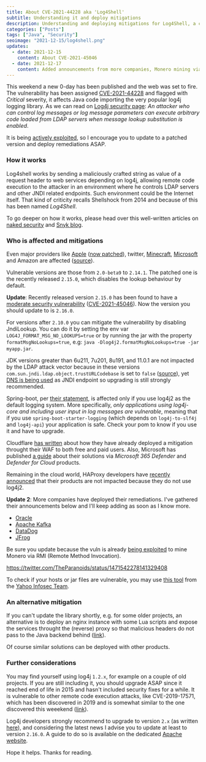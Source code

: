 ```yaml
---
title: About CVE-2021-44228 aka 'Log4Shell'
subtitle: Understanding it and deploy mitigations
description: Understanding and deploying mitigations for Log4Shell, a critical Apache Log4j vulnerability
categories: ["Posts"]
tags: ["Java", "Security"]
seoimage: "2021-12-15/log4shell.png"
updates:
  - date: 2021-12-15
    content: About CVE-2021-45046
  - date: 2021-12-17
    content: Added announcements from more companies, Monero mining via RMI and Yahoo! tool
---
```


This weekend a new 0-day has been published and the web was set to fire. The vulnerability has been assigned [CVE-2021-44228](https://cve.mitre.org/cgi-bin/cvename.cgi?name=CVE-2021-44228) and flagged with *Critical* severity, it affects Java code importing the very popular log4j logging library. As we can read on [Log4j security page](https://logging.apache.org/log4j/2.x/security.html): *An attacker who can control log messages or log message parameters can execute arbitrary code loaded from LDAP servers when message lookup substitution is enabled*.

It is being [actively exploited](https://blog.cloudflare.com/actual-cve-2021-44228-payloads-captured-in-the-wild/), so I encourage you to update to a patched version and deploy remediations ASAP.

### How it works

Log4shell works by sending a maliciously crafted string as value of a request header to web services depending on log4j, allowing remote code execution to the attacker in an environment where he controls LDAP servers and other JNDI related endpoints. Such environment could be the Internet itself. That kind of criticity recalls Shellshock from 2014 and because of this has been named *Log4Shell*.

To go deeper on how it works, please head over this well-written articles on [naked security](https://nakedsecurity.sophos.com/2021/12/13/log4shell-explained-how-it-works-why-you-need-to-know-and-how-to-fix-it/) and [Snyk blog](https://snyk.io/blog/log4j-rce-log4shell-vulnerability-cve-2021-4428/).

### Who is affected and mitigations

Even major providers like [Apple](https://www.lunasec.io/docs/blog/log4j-zero-day/) ([now patched](https://eclecticlight.co/2021/12/12/last-week-on-my-mac-when-the-internet-caught-fire/comment-page-1/)), twitter, [Minecraft](https://mashable.com/article/log4shell-biggest-computer-vulnerability), [Microsoft](https://venturebeat.com/2021/12/12/microsoft-log4j-exploits-extend-past-crypto-mining-to-outright-theft/) and Amazon are affected ([source](https://www.theguardian.com/technology/2021/dec/10/software-flaw-most-critical-vulnerability-log-4-shell)).

Vulnerable versions are those from `2.0-beta9` to `2.14.1`. The patched one is the recently released `2.15.0`, which disables the lookup behaviour by default.

**Update**: Recently released version `2.15.0` has been found to have a [moderate security vulnerability](https://logging.apache.org/log4j/2.x/security.html) ([CVE-2021-45046](https://cve.mitre.org/cgi-bin/cvename.cgi?name=CVE-2021-45046)). Now the version you should update to is `2.16.0`.

For versions after `2.10.0` you can mitigate the vulnerability by disabling JndiLookup. You can do it by setting the env var `LOG4J_FORMAT_MSG_NO_LOOKUPS=true` or by running the jar with the property `formatMsgNoLookups=true`, e.g: `java -Dlog4j2.formatMsgNoLookups=true -jar myapp.jar`.

JDK versions greater than 6u211, 7u201, 8u191, and 11.0.1 are not impacted by the LDAP attack vector because in these versions `com.sun.jndi.ldap.object.trustURLCodebase` is set to `false` ([source](https://www.lunasec.io/docs/blog/log4j-zero-day/)), yet [DNS is being used](https://blog.cloudflare.com/actual-cve-2021-44228-payloads-captured-in-the-wild/) as JNDI endpoint so upgrading is still strongly recommended.

Spring-boot, per [their statement](https://spring.io/blog/2021/12/10/log4j2-vulnerability-and-spring-boot), is affected only if you use log4j2 as the default logging system. More specifically, *only applications using log4j-core and including user input in log messages are vulnerable*, meaning that if you use `spring-boot-starter-logging` (which depends on `log4j-to-slf4j` and `log4j-api`) your application is safe. Check your pom to know if you use it and have to upgrade.

Cloudflare [has written](https://blog.cloudflare.com/cve-2021-44228-log4j-rce-0-day-mitigation/) about how they have already deployed a mitigation throught their WAF to both free and paid users. Also, Microsoft has published [a guide](https://www.microsoft.com/security/blog/2021/12/11/guidance-for-preventing-detecting-and-hunting-for-cve-2021-44228-log4j-2-exploitation/) about their solutions via *Microsoft 365 Defender* and *Defender for Cloud* products.

Remaining in the cloud world, HAProxy developers have [recently announced](https://www.haproxy.com/blog/december-2021-log4shell-mitigation) that their products are not impacted because they do not use log4j2.

**Update 2**: More companies have deployed their remediations. I've gathered their announcements below and I'll keep adding as soon as I know more.

- [Oracle](https://www.oracle.com/security-alerts/alert-cve-2021-44228.html)
- [Apache Kafka](https://kafka.apache.org/cve-list)
- [DataDog](https://www.datadoghq.com/log4j-vulnerability/)
- [JFrog](https://jfrog.com/blog/log4shell-0-day-vulnerability-all-you-need-to-know/)

Be sure you update because the vuln is already [being exploited](https://www.bleepingcomputer.com/news/security/log4j-attackers-switch-to-injecting-monero-miners-via-rmi/) to mine Monero via RMI (Remote Method Invocation).

https://twitter.com/TheParanoids/status/1471542278141329408

To check if your hosts or jar files are vulnerable, you may use [this tool](https://github.com/yahoo/check-log4j) from the [Yahoo Infosec Team](https://twitter.com/TheParanoids).

### An alternative mitigation

If you can't update the library shortly, e.g. for some older projects, an alternative is to deploy an nginx instance with some Lua scripts and expose the services throught the (reverse) proxy so that malicious headers do not pass to the Java backend behind ([link](https://www.infiniroot.com/blog/1155/using-nginx-lua-script-mitigate-log4shell-cve-2021-44228-vulnerability)).

Of course similar solutions can be deployed with other products.

### Further considerations

You may find yourself using log4j `1.2.x`, for example on a couple of old projects. If you are still including it, you should upgrade ASAP since it reached end of life in 2015 and hasn't included security fixes for a while. It is vulnerable to other remote code execution attacks, like CVE-2019-17571, which has been discovered in 2019 and is somewhat similar to the one discovered this weeekend ([link](https://www.cvedetails.com/cve/CVE-2019-17571/)).

Log4j developers strongly recommend to upgrade to version `2.x` (as written [here](https://logging.apache.org/log4j/1.2/)), and considering the latest news I advise you to update at least to version `2.16.0`. A guide to do so is available on the dedicated [Apache website](https://logging.apache.org/log4j/2.x/manual/migration.html).

Hope it helps. Thanks for reading.
